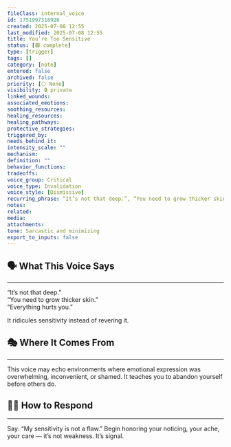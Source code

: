 ```yaml
---
fileClass: internal_voice
id: 1751997318926
created: 2025-07-08 12:55
last_modified: 2025-07-08 12:55
title: You’re Too Sensitive
status: [🟩 complete]
type: [trigger]
tags: []
category: [note]
entered: false
archived: false
priority: [⚪ None]
visibility: 🔒 private
linked_wounds: 
associated_emotions: 
soothing_resources: 
healing_resources: 
healing_pathways: 
protective_strategies: 
triggered_by: 
needs_behind_it: 
intensity_scale: ""
mechanism: 
definition: ""
behavior_functions: 
tradeoffs: 
voice_group: Critical
voice_type: Invalidation
voice_style: [Dismissive]
recurring_phrase: “It’s not that deep.”, “You need to grow thicker skin.”, “Everything hurts you.”
notes: 
related: 
media: 
attachments: 
tone: Sarcastic and minimizing
export_to_inputs: false
---
```


## 🗣️ What This Voice Says
---
“It’s not that deep.”  
“You need to grow thicker skin.”  
“Everything hurts you.”

It ridicules sensitivity instead of revering it.

## 🎭 Where It Comes From
---
This voice may echo environments where emotional expression was overwhelming, inconvenient, or shamed. It teaches you to abandon yourself before others do.

## 🧘‍♂️ How to Respond
---
Say: “My sensitivity is not a flaw.” Begin honoring your noticing, your ache, your care — it’s not weakness. It’s signal.
